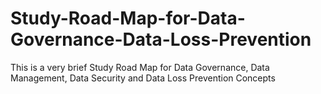 # Study-Road-Map-for-Data-Governance-Data-Loss-Prevention
This is a very brief Study Road Map for Data Governance, Data Management, Data Security and Data Loss Prevention Concepts
